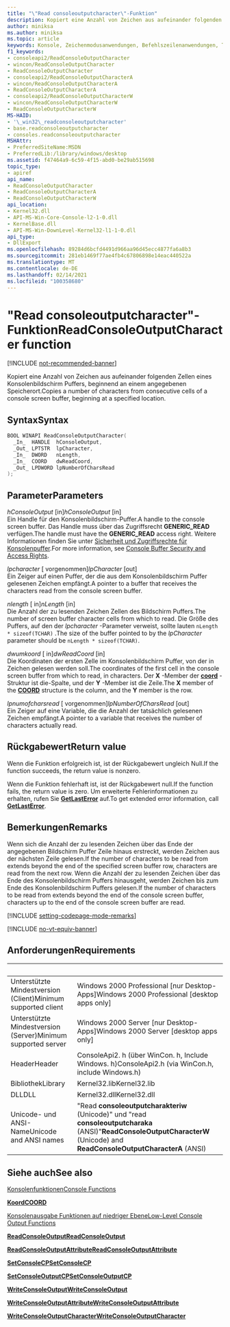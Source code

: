 ```yaml
---
title: "\"Read consoleoutputcharacter\"-Funktion"
description: Kopiert eine Anzahl von Zeichen aus aufeinander folgenden Zellen eines Konsolenbildschirm Puffers, beginnend an einem angegebenen Speicherort.
author: miniksa
ms.author: miniksa
ms.topic: article
keywords: Konsole, Zeichenmodusanwendungen, Befehlszeilenanwendungen, Terminalanwendungen, Konsolen-API
f1_keywords:
- consoleapi2/ReadConsoleOutputCharacter
- wincon/ReadConsoleOutputCharacter
- ReadConsoleOutputCharacter
- consoleapi2/ReadConsoleOutputCharacterA
- wincon/ReadConsoleOutputCharacterA
- ReadConsoleOutputCharacterA
- consoleapi2/ReadConsoleOutputCharacterW
- wincon/ReadConsoleOutputCharacterW
- ReadConsoleOutputCharacterW
MS-HAID:
- '\_win32\_readconsoleoutputcharacter'
- base.readconsoleoutputcharacter
- consoles.readconsoleoutputcharacter
MSHAttr:
- PreferredSiteName:MSDN
- PreferredLib:/library/windows/desktop
ms.assetid: f47464a9-6c59-4f15-abd0-be29ab515698
topic_type:
- apiref
api_name:
- ReadConsoleOutputCharacter
- ReadConsoleOutputCharacterA
- ReadConsoleOutputCharacterW
api_location:
- Kernel32.dll
- API-MS-Win-Core-Console-l2-1-0.dll
- KernelBase.dll
- API-MS-Win-DownLevel-Kernel32-l1-1-0.dll
api_type:
- DllExport
ms.openlocfilehash: 89284d6bcfd4491d966aa96d45ecc4877fa6a8b3
ms.sourcegitcommit: 281eb1469f77ae4fb4c67806898e14eac440522a
ms.translationtype: MT
ms.contentlocale: de-DE
ms.lasthandoff: 02/14/2021
ms.locfileid: "100358680"
---
```

# <a name="readconsoleoutputcharacter-function"></a><span data-ttu-id="ac6b9-104">"Read consoleoutputcharacter"-Funktion</span><span class="sxs-lookup"><span data-stu-id="ac6b9-104">ReadConsoleOutputCharacter function</span></span>

[!INCLUDE [not-recommended-banner](./includes/not-recommended-banner.md)]

<span data-ttu-id="ac6b9-105">Kopiert eine Anzahl von Zeichen aus aufeinander folgenden Zellen eines Konsolenbildschirm Puffers, beginnend an einem angegebenen Speicherort.</span><span class="sxs-lookup"><span data-stu-id="ac6b9-105">Copies a number of characters from consecutive cells of a console screen buffer, beginning at a specified location.</span></span>

## <a name="syntax"></a><span data-ttu-id="ac6b9-106">Syntax</span><span class="sxs-lookup"><span data-stu-id="ac6b9-106">Syntax</span></span>

```C
BOOL WINAPI ReadConsoleOutputCharacter(
  _In_  HANDLE  hConsoleOutput,
  _Out_ LPTSTR  lpCharacter,
  _In_  DWORD   nLength,
  _In_  COORD   dwReadCoord,
  _Out_ LPDWORD lpNumberOfCharsRead
);
```

## <a name="parameters"></a><span data-ttu-id="ac6b9-107">Parameter</span><span class="sxs-lookup"><span data-stu-id="ac6b9-107">Parameters</span></span>

<span data-ttu-id="ac6b9-108">*hConsoleOutput* \[in\]</span><span class="sxs-lookup"><span data-stu-id="ac6b9-108">*hConsoleOutput* \[in\]</span></span>  
<span data-ttu-id="ac6b9-109">Ein Handle für den Konsolenbildschirm-Puffer.</span><span class="sxs-lookup"><span data-stu-id="ac6b9-109">A handle to the console screen buffer.</span></span> <span data-ttu-id="ac6b9-110">Das Handle muss über das Zugriffsrecht **GENERIC\_READ** verfügen.</span><span class="sxs-lookup"><span data-stu-id="ac6b9-110">The handle must have the **GENERIC\_READ** access right.</span></span> <span data-ttu-id="ac6b9-111">Weitere Informationen finden Sie unter [Sicherheit und Zugriffsrechte für Konsolenpuffer](console-buffer-security-and-access-rights.md).</span><span class="sxs-lookup"><span data-stu-id="ac6b9-111">For more information, see [Console Buffer Security and Access Rights](console-buffer-security-and-access-rights.md).</span></span>

<span data-ttu-id="ac6b9-112">*lpcharacter* \[ vorgenommen\]</span><span class="sxs-lookup"><span data-stu-id="ac6b9-112">*lpCharacter* \[out\]</span></span>  
<span data-ttu-id="ac6b9-113">Ein Zeiger auf einen Puffer, der die aus dem Konsolenbildschirm Puffer gelesenen Zeichen empfängt.</span><span class="sxs-lookup"><span data-stu-id="ac6b9-113">A pointer to a buffer that receives the characters read from the console screen buffer.</span></span>

<span data-ttu-id="ac6b9-114">*nlength* \[ in\]</span><span class="sxs-lookup"><span data-stu-id="ac6b9-114">*nLength* \[in\]</span></span>  
<span data-ttu-id="ac6b9-115">Die Anzahl der zu lesenden Zeichen Zellen des Bildschirm Puffers.</span><span class="sxs-lookup"><span data-stu-id="ac6b9-115">The number of screen buffer character cells from which to read.</span></span> <span data-ttu-id="ac6b9-116">Die Größe des Puffers, auf den der *lpcharacter* -Parameter verweist, sollte lauten `nLength * sizeof(TCHAR)` .</span><span class="sxs-lookup"><span data-stu-id="ac6b9-116">The size of the buffer pointed to by the *lpCharacter* parameter should be `nLength * sizeof(TCHAR)`.</span></span>

<span data-ttu-id="ac6b9-117">*dwumkoord* \[ in\]</span><span class="sxs-lookup"><span data-stu-id="ac6b9-117">*dwReadCoord* \[in\]</span></span>  
<span data-ttu-id="ac6b9-118">Die Koordinaten der ersten Zelle im Konsolenbildschirm Puffer, von der in Zeichen gelesen werden soll.</span><span class="sxs-lookup"><span data-stu-id="ac6b9-118">The coordinates of the first cell in the console screen buffer from which to read, in characters.</span></span> <span data-ttu-id="ac6b9-119">Der **X** -Member der [**coord**](coord-str.md) -Struktur ist die-Spalte, und der **Y** -Member ist die Zeile.</span><span class="sxs-lookup"><span data-stu-id="ac6b9-119">The **X** member of the [**COORD**](coord-str.md) structure is the column, and the **Y** member is the row.</span></span>

<span data-ttu-id="ac6b9-120">*lpnumofcharsread* \[ vorgenommen\]</span><span class="sxs-lookup"><span data-stu-id="ac6b9-120">*lpNumberOfCharsRead* \[out\]</span></span>  
<span data-ttu-id="ac6b9-121">Ein Zeiger auf eine Variable, die die Anzahl der tatsächlich gelesenen Zeichen empfängt.</span><span class="sxs-lookup"><span data-stu-id="ac6b9-121">A pointer to a variable that receives the number of characters actually read.</span></span>

## <a name="return-value"></a><span data-ttu-id="ac6b9-122">Rückgabewert</span><span class="sxs-lookup"><span data-stu-id="ac6b9-122">Return value</span></span>

<span data-ttu-id="ac6b9-123">Wenn die Funktion erfolgreich ist, ist der Rückgabewert ungleich Null.</span><span class="sxs-lookup"><span data-stu-id="ac6b9-123">If the function succeeds, the return value is nonzero.</span></span>

<span data-ttu-id="ac6b9-124">Wenn die Funktion fehlerhaft ist, ist der Rückgabewert null.</span><span class="sxs-lookup"><span data-stu-id="ac6b9-124">If the function fails, the return value is zero.</span></span> <span data-ttu-id="ac6b9-125">Um erweiterte Fehlerinformationen zu erhalten, rufen Sie [**GetLastError**](/windows/win32/api/errhandlingapi/nf-errhandlingapi-getlasterror) auf.</span><span class="sxs-lookup"><span data-stu-id="ac6b9-125">To get extended error information, call [**GetLastError**](/windows/win32/api/errhandlingapi/nf-errhandlingapi-getlasterror).</span></span>

## <a name="remarks"></a><span data-ttu-id="ac6b9-126">Bemerkungen</span><span class="sxs-lookup"><span data-stu-id="ac6b9-126">Remarks</span></span>

<span data-ttu-id="ac6b9-127">Wenn sich die Anzahl der zu lesenden Zeichen über das Ende der angegebenen Bildschirm Puffer Zeile hinaus erstreckt, werden Zeichen aus der nächsten Zeile gelesen.</span><span class="sxs-lookup"><span data-stu-id="ac6b9-127">If the number of characters to be read from extends beyond the end of the specified screen buffer row, characters are read from the next row.</span></span> <span data-ttu-id="ac6b9-128">Wenn die Anzahl der zu lesenden Zeichen über das Ende des Konsolenbildschirm Puffers hinausgeht, werden Zeichen bis zum Ende des Konsolenbildschirm Puffers gelesen.</span><span class="sxs-lookup"><span data-stu-id="ac6b9-128">If the number of characters to be read from extends beyond the end of the console screen buffer, characters up to the end of the console screen buffer are read.</span></span>

[!INCLUDE [setting-codepage-mode-remarks](./includes/setting-codepage-mode-remarks.md)]

[!INCLUDE [no-vt-equiv-banner](./includes/no-vt-equiv-banner.md)]

## <a name="requirements"></a><span data-ttu-id="ac6b9-129">Anforderungen</span><span class="sxs-lookup"><span data-stu-id="ac6b9-129">Requirements</span></span>

| &nbsp; | &nbsp; |
|-|-|
| <span data-ttu-id="ac6b9-130">Unterstützte Mindestversion (Client)</span><span class="sxs-lookup"><span data-stu-id="ac6b9-130">Minimum supported client</span></span> | <span data-ttu-id="ac6b9-131">Windows 2000 Professional \[nur Desktop-Apps\]</span><span class="sxs-lookup"><span data-stu-id="ac6b9-131">Windows 2000 Professional \[desktop apps only\]</span></span> |
| <span data-ttu-id="ac6b9-132">Unterstützte Mindestversion (Server)</span><span class="sxs-lookup"><span data-stu-id="ac6b9-132">Minimum supported server</span></span> | <span data-ttu-id="ac6b9-133">Windows 2000 Server \[nur Desktop-Apps\]</span><span class="sxs-lookup"><span data-stu-id="ac6b9-133">Windows 2000 Server \[desktop apps only\]</span></span> |
| <span data-ttu-id="ac6b9-134">Header</span><span class="sxs-lookup"><span data-stu-id="ac6b9-134">Header</span></span> | <span data-ttu-id="ac6b9-135">ConsoleApi2. h (über WinCon. h, Include Windows. h)</span><span class="sxs-lookup"><span data-stu-id="ac6b9-135">ConsoleApi2.h (via WinCon.h, include Windows.h)</span></span> |
| <span data-ttu-id="ac6b9-136">Bibliothek</span><span class="sxs-lookup"><span data-stu-id="ac6b9-136">Library</span></span> | <span data-ttu-id="ac6b9-137">Kernel32.lib</span><span class="sxs-lookup"><span data-stu-id="ac6b9-137">Kernel32.lib</span></span> |
| <span data-ttu-id="ac6b9-138">DLL</span><span class="sxs-lookup"><span data-stu-id="ac6b9-138">DLL</span></span> | <span data-ttu-id="ac6b9-139">Kernel32.dll</span><span class="sxs-lookup"><span data-stu-id="ac6b9-139">Kernel32.dll</span></span> |
| <span data-ttu-id="ac6b9-140">Unicode- und ANSI-Name</span><span class="sxs-lookup"><span data-stu-id="ac6b9-140">Unicode and ANSI names</span></span> | <span data-ttu-id="ac6b9-141">"Read **consoleoutputcharakteriw** (Unicode)" und "read **consoleoutputcharaka** (ANSI)"</span><span class="sxs-lookup"><span data-stu-id="ac6b9-141">**ReadConsoleOutputCharacterW** (Unicode) and **ReadConsoleOutputCharacterA** (ANSI)</span></span> |

## <a name="see-also"></a><span data-ttu-id="ac6b9-142">Siehe auch</span><span class="sxs-lookup"><span data-stu-id="ac6b9-142">See also</span></span>

[<span data-ttu-id="ac6b9-143">Konsolenfunktionen</span><span class="sxs-lookup"><span data-stu-id="ac6b9-143">Console Functions</span></span>](console-functions.md)

[<span data-ttu-id="ac6b9-144">**Koord**</span><span class="sxs-lookup"><span data-stu-id="ac6b9-144">**COORD**</span></span>](coord-str.md)

[<span data-ttu-id="ac6b9-145">Konsolenausgabe Funktionen auf niedriger Ebene</span><span class="sxs-lookup"><span data-stu-id="ac6b9-145">Low-Level Console Output Functions</span></span>](low-level-console-output-functions.md)

[<span data-ttu-id="ac6b9-146">**ReadConsoleOutput**</span><span class="sxs-lookup"><span data-stu-id="ac6b9-146">**ReadConsoleOutput**</span></span>](readconsoleoutput.md)

[<span data-ttu-id="ac6b9-147">**ReadConsoleOutputAttribute**</span><span class="sxs-lookup"><span data-stu-id="ac6b9-147">**ReadConsoleOutputAttribute**</span></span>](readconsoleoutputattribute.md)

[<span data-ttu-id="ac6b9-148">**SetConsoleCP**</span><span class="sxs-lookup"><span data-stu-id="ac6b9-148">**SetConsoleCP**</span></span>](setconsolecp.md)

[<span data-ttu-id="ac6b9-149">**SetConsoleOutputCP**</span><span class="sxs-lookup"><span data-stu-id="ac6b9-149">**SetConsoleOutputCP**</span></span>](setconsoleoutputcp.md)

[<span data-ttu-id="ac6b9-150">**WriteConsoleOutput**</span><span class="sxs-lookup"><span data-stu-id="ac6b9-150">**WriteConsoleOutput**</span></span>](writeconsoleoutput.md)

[<span data-ttu-id="ac6b9-151">**WriteConsoleOutputAttribute**</span><span class="sxs-lookup"><span data-stu-id="ac6b9-151">**WriteConsoleOutputAttribute**</span></span>](writeconsoleoutputattribute.md)

[<span data-ttu-id="ac6b9-152">**WriteConsoleOutputCharacter**</span><span class="sxs-lookup"><span data-stu-id="ac6b9-152">**WriteConsoleOutputCharacter**</span></span>](writeconsoleoutputcharacter.md)